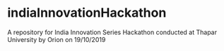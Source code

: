 # indiaInnovationHackathon
A repository for India Innovation Series Hackathon conducted at Thapar University by Orion on 19/10/2019

